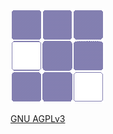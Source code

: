 
![](https://github.com/moszer/esp-idf-ota-nimble/blob/main/Animation%20-%201722067462150.gif)

[GNU AGPLv3](https://choosealicense.com/licenses/gpl-3.0/)
